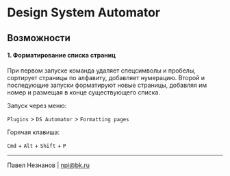# Design System Automator

## Возможности

#### 1. Форматирование списка страниц

При первом запуске команда удаляет спецсимволы и пробелы, сортирует страницы по алфавиту, добавляет нумерацию. Второй и последующие запуски форматируют новые страницы, добавляя им номер и размещая в конце существующего списка.

Запуск через меню:

`Plugins` > `DS Automator` > `Formatting pages`

Горячая клавиша:

`Cmd` + `Alt` + `Shift` + `P`

---
Павел Незнанов | npi@bk.ru
